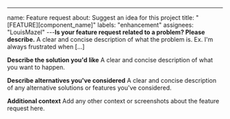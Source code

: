 ---

name: Feature request
about: Suggest an idea for this project
title: "[FEATURE][component_name]"
labels: "enhancement"
assignees: "LouisMazel"
---**Is your feature request related to a problem? Please describe.**
A clear and concise description of what the problem is. Ex. I'm always frustrated when [...]

**Describe the solution you'd like**
A clear and concise description of what you want to happen.

**Describe alternatives you've considered**
A clear and concise description of any alternative solutions or features you've considered.

**Additional context**
Add any other context or screenshots about the feature request here.
